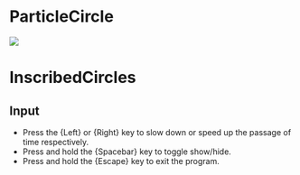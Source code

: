 # ParticleCircle

![](https://imgur.com/a/qeHf75B)

# InscribedCircles

## Input
- Press the {Left} or {Right} key to slow down or speed up the passage of time respectively.
- Press and hold the {Spacebar} key to toggle show/hide.
- Press and hold the {Escape} key to exit the program.